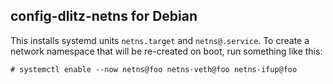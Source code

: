 config-dlitz-netns for Debian
-----------------------------

This installs systemd units `netns.target` and `netns@.service`.  To create a
network namespace that will be re-created on boot, run something like this:

    # systemctl enable --now netns@foo netns-veth@foo netns-ifup@foo

